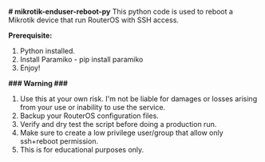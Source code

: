 **# mikrotik-enduser-reboot-py**
This python code is used to reboot a Mikrotik device that run RouterOS with SSH access.

**Prerequisite:**
1. Python installed.
2. Install Paramiko - pip install paramiko
3. Enjoy!

**### Warning ###**
1. Use this at your own risk. I'm not be liable for damages or losses arising from your use or inability to use the service.
2. Backup your RouterOS configuration files.
3. Verify and dry test the script before doing a production run.
4. Make sure to create a low privilege user/group that allow only ssh+reboot permission.
5. This is for educational purposes only.
